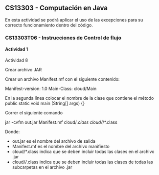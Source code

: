 ## CS13303 - Computación en Java

En esta actividad se podrá aplicar el uso de las excepciones para su correcto funcionamiento dentro del código.

### CS13303T06 - Instrucciones de Control de flujo 

#### Actividad 1

Actividad 8

Crear archivo JAR

Crear un archivo Manifest.mf con el siguiente contenido:

Manifest-version: 1.0
Main-Class: cloud/Main

En la segunda línea colocar el nombre de la clase que contiene el método public static void main (String[] args) {}

Correr el siguiente comando

jar -cvfm out.jar Manifest.mf cloud/*.class cloud/*/*.class

Donde:

- out.jar es el nombre del archivo de salida
- Manifest.mf es el nombre del archivo manifiesto
- cloud/*.class indica que se deben incluir todas las clases en el archivo .jar
- cloud/*/*.class indica que se deben incluir todas las clases de todas las subcarpetas en el archivo .jar
